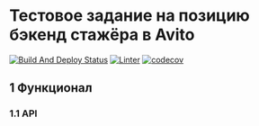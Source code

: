 # Тестовое задание на позицию бэкенд стажёра в Avito
[![Build And Deploy Status](https://github.com/Tullerpeton/avito-test-case/actions/workflows/docker-build.yaml/badge.svg)](https://github.com/Tullerpeton/avito-test-case/actions/workflows/docker-build.yaml)
[![Linter](https://github.com/Tullerpeton/avito-test-case/actions/workflows/linter.yaml/badge.svg)](https://github.com/Tullerpeton/avito-test-case/actions/workflows/linter.yaml)
[![codecov](https://codecov.io/gh/Tullerpeton/avito-test-case/branch/main/graph/badge.svg?token=33oVnqFbzY)](https://codecov.io/gh/Tullerpeton/avito-test-case)

## 1 Функционал
### 1.1 API 